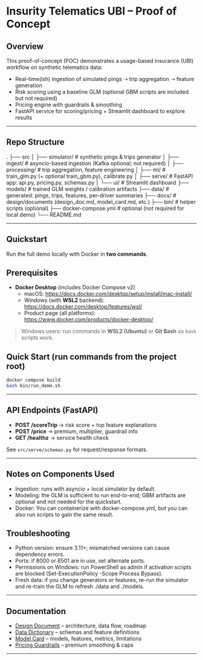 # Insurity Telematics UBI – Proof of Concept

## Overview

This proof-of-concept (POC) demonstrates a usage-based insurance (UBI) workflow on synthetic telematics data:

- Real-time(ish) ingestion of simulated pings ➝ trip aggregation ➝ feature generation
- Risk scoring using a baseline GLM (optional GBM scripts are included but not required)
- Pricing engine with guardrails & smoothing
- FastAPI service for scoring/pricing + Streamlit dashboard to explore results

---

## Repo Structure

.
├── src
│ ├── simulator/ # synthetic pings & trips generator
│ ├── ingest/ # asyncio-based ingestion (Kafka optional; not required)
│ ├── processing/ # trip aggregation, feature engineering
│ ├── ml/ # train_glm.py (+ optional train_gbm.py), calibrate.py
│ ├── serve/ # FastAPI app: api.py, pricing.py, schemas.py
│ └── ui/ # Streamlit dashboard
├── models/ # trained GLM weights / calibration artifacts
├── data/ # generated: pings, trips, features, per-driver summaries
├── docs/ # design/documents (design_doc.md, model_card.md, etc.)
├── bin/ # helper scripts (optional)
├── docker-compose.yml # optional (not required for local demo)
└── README.md

---

## Quickstart

Run the full demo locally with Docker in **two commands**.

## Prerequisites

- **Docker Desktop** (includes Docker Compose v2)
  - macOS: https://docs.docker.com/desktop/setup/install/mac-install/
  - Windows (with **WSL2** backend): https://docs.docker.com/desktop/features/wsl/
  - Product page (all platforms): https://www.docker.com/products/docker-desktop/

> Windows users: run commands in **WSL2 (Ubuntu)** or **Git Bash** so `bash` scripts work.

## Quick Start (run commands from the project root)

```bash
docker compose build
bash bin/run_demo.sh
```

---

## API Endpoints (FastAPI)

- **POST /scoreTrip** → risk score + top feature explanations
- **POST /price** → premium, multiplier, guardrail info
- **GET /healthz** → service health check

See `src/serve/schemas.py` for request/response formats.

---

## Notes on Components Used

- Ingestion: runs with asyncio + local simulator by default.
- Modeling: the GLM is sufficient to run end-to-end; GBM artifacts are optional and not needed for the quickstart.
- Docker: You can containerize with docker-compose.yml, but you can also run scripts to gain the same result.

## Troubleshooting

- Python version: ensure 3.11+; mismatched versions can cause dependency errors.
- Ports: if 8000 or 8501 are in use, set alternate ports.
- Permissions on Windows: run PowerShell as admin if activation scripts are blocked (Set-ExecutionPolicy -Scope Process Bypass).
- Fresh data: if you change generators or features, re-run the simulator and re-train the GLM to refresh ./data and ./models.

---

## Documentation

- [Design Document](./docs/design_doc.md) – architecture, data flow, roadmap
- [Data Dictionary](./docs/data_dictionary.md) – schemas and feature definitions
- [Model Card](./docs/model_card.md) – models, features, metrics, limitations
- [Pricing Guardrails](./docs/pricing_guardrails.md) – premium smoothing & caps

---
